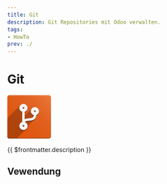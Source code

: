 ```yaml
---
title: Git
description: Git Repositories mit Odoo verwalten.
tags:
- HowTo
prev: ./
---
```

# Git
![icons_odoo_git_base](attachments/icons_odoo_git_base.png)

{{ $frontmatter.description }}

## Vewendung
